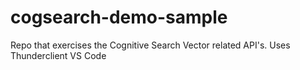 # cogsearch-demo-sample
Repo that exercises the Cognitive Search Vector related API's. Uses Thunderclient VS Code
